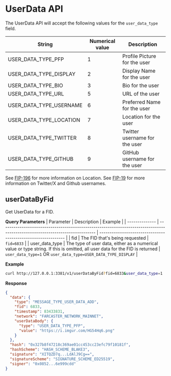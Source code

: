 # UserData API

The UserData API will accept the following values for the `user_data_type` field.

| String                  | Numerical value | Description                   |
| ----------------------- | --------------- | ----------------------------- |
| USER_DATA_TYPE_PFP      | 1               | Profile Picture for the user  |
| USER_DATA_TYPE_DISPLAY  | 2               | Display Name for the user     |
| USER_DATA_TYPE_BIO      | 3               | Bio for the user              |
| USER_DATA_TYPE_URL      | 5               | URL of the user               |
| USER_DATA_TYPE_USERNAME | 6               | Preferred Name for the user   |
| USER_DATA_TYPE_LOCATION | 7               | Location for the user         |
| USER_DATA_TYPE_TWITTER  | 8               | Twitter username for the user |
| USER_DATA_TYPE_GITHUB   | 9               | GitHub username for the user  |

See [FIP-196](https://github.com/farcasterxyz/protocol/discussions/196) for more information on Location.
See [FIP-19](https://github.com/farcasterxyz/protocol/discussions/199) for more information on Twitter/X and Github usernames.

## userDataByFid

Get UserData for a FID.

**Query Parameters**
| Parameter      | Description                                                                                                                  | Example                                                       |
| -------------- | ---------------------------------------------------------------------------------------------------------------------------- | ------------------------------------------------------------- |
| fid            | The FID that's being requested                                                                                               | `fid=6833`                                                    |
| user_data_type | The type of user data, either as a numerical value or type string. If this is omitted, all user data for the FID is returned | `user_data_type=1` OR `user_data_type=USER_DATA_TYPE_DISPLAY` |

**Example**

```bash
curl http://127.0.0.1:3381/v1/userDataByFid?fid=6833&user_data_type=1
```

**Response**

```json
{
  "data": {
    "type": "MESSAGE_TYPE_USER_DATA_ADD",
    "fid": 6833,
    "timestamp": 83433831,
    "network": "FARCASTER_NETWORK_MAINNET",
    "userDataBody": {
      "type": "USER_DATA_TYPE_PFP",
      "value": "https://i.imgur.com/HG54Hq6.png"
    }
  },
  "hash": "0x327b8f47218c369ae01cc453cc23efc79f10181f",
  "hashScheme": "HASH_SCHEME_BLAKE3",
  "signature": "XITQZD7q...LdAlJ9Cg==",
  "signatureScheme": "SIGNATURE_SCHEME_ED25519",
  "signer": "0x0852...6e999cdd"
}
```
